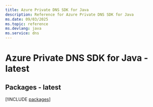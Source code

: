 ```yaml
---
title: Azure Private DNS SDK for Java
description: Reference for Azure Private DNS SDK for Java
ms.date: 09/03/2025
ms.topic: reference
ms.devlang: java
ms.service: dns
---
```

# Azure Private DNS SDK for Java - latest
## Packages - latest
[!INCLUDE [packages](private-dns-index.md)]